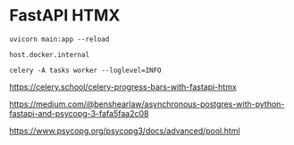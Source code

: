 # FastAPI HTMX

```
uvicorn main:app --reload
```

```
host.docker.internal
```

```
celery -A tasks worker --loglevel=INFO
```

https://celery.school/celery-progress-bars-with-fastapi-htmx

https://medium.com/@benshearlaw/asynchronous-postgres-with-python-fastapi-and-psycopg-3-fafa5faa2c08

https://www.psycopg.org/psycopg3/docs/advanced/pool.html